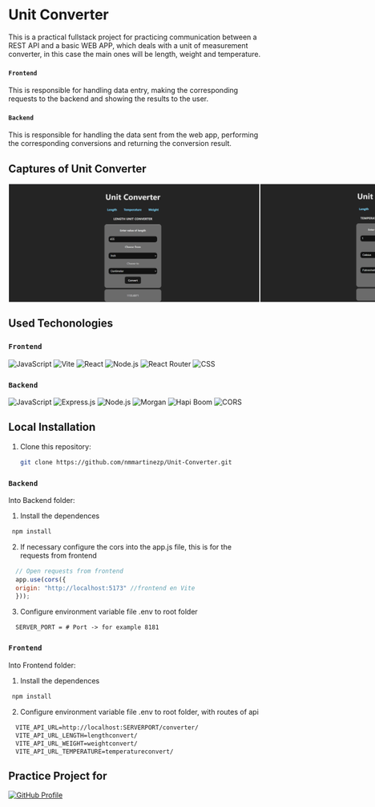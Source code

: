 
# Unit Converter

This is a practical fullstack project for practicing communication between a REST API and a basic WEB APP, which deals with a unit of measurement converter, in this case the main ones will be length, weight and temperature.

#### `Frontend`

This is responsible for handling data entry, making the corresponding requests to the backend and showing the results to the user.

#### `Backend`

This is responsible for handling the data sent from the web app, performing the corresponding conversions and returning the conversion result.

## Captures of Unit Converter

<div style="display: flex; justify-content: space-between;">
  <img style="border: 1px solid white" src="images/1.png" width="500" alt="Imagen 1">
  <img style="border: 1px solid white" src="images/2.png" width="500" alt="Imagen 2">
</div>

## Used Techonologies

### `Frontend`

<p align="left">
  <img src="https://img.shields.io/badge/JavaScript-323330?style=for-the-badge&logo=javascript&logoColor=F7DF1E" alt="JavaScript" />
  <img src="https://img.shields.io/badge/Vite-646CFF?style=for-the-badge&logo=vite&logoColor=FFD62E" alt="Vite" />
  <img src="https://img.shields.io/badge/React-20232A?style=for-the-badge&logo=react&logoColor=61DAFB" alt="React" />
  <img src="https://img.shields.io/badge/Node.js-339933?style=for-the-badge&logo=node.js&logoColor=white" alt="Node.js" />
  <img src="https://img.shields.io/badge/React_Router-CA4245?style=for-the-badge&logo=react-router&logoColor=white" alt="React Router" />
  <img src="https://img.shields.io/badge/CSS-1572B6?style=for-the-badge&logo=css3&logoColor=white" alt="CSS" />
</p>

### `Backend`

<p align="left">
  <img src="https://img.shields.io/badge/JavaScript-323330?style=for-the-badge&logo=javascript&logoColor=F7DF1E" alt="JavaScript" />
  <img src="https://img.shields.io/badge/Express.js-404D59?style=for-the-badge" alt="Express.js" />
  <img src="https://img.shields.io/badge/Node.js-339933?style=for-the-badge&logo=node.js&logoColor=white" alt="Node.js" />
  <img src="https://img.shields.io/badge/Morgan-888888?style=for-the-badge" alt="Morgan" />
  <img src="https://img.shields.io/badge/Hapi_Boom-FF7F50?style=for-the-badge" alt="Hapi Boom" />
  <img src="https://img.shields.io/badge/CORS-000000?style=for-the-badge&logo=cors&logoColor=white" alt="CORS" />
</p>

## Local Installation

1. Clone this repository:
   ```bash
   git clone https://github.com/nmmartinezp/Unit-Converter.git
   ```
### `Backend`

Into Backend folder:

1. Install the dependences
  ```bash
   npm install
  ```
2. If necessary configure the cors into the app.js file, this is for the requests from frontend
  ```javascript
    // Open requests from frontend
    app.use(cors({
    origin: "http://localhost:5173" //frontend en Vite
    }));
  ```
3. Configure environment variable file .env to root folder
  ```.env
    SERVER_PORT = # Port -> for example 8181
  ```

### `Frontend`

Into Frontend folder:

1. Install the dependences
  ```bash
   npm install
  ```
2. Configure environment variable file .env to root folder, with routes of api
  ```.env
    VITE_API_URL=http://localhost:SERVERPORT/converter/
    VITE_API_URL_LENGTH=lengthconvert/
    VITE_API_URL_WEIGHT=weightconvert/
    VITE_API_URL_TEMPERATURE=temperatureconvert/
  ```

## Practice Project for

[![GitHub Profile](https://img.shields.io/badge/GitHub_Profile-000?style=for-the-badge&logo=github&logoColor=white)](https://github.com/nmmartinezp)
